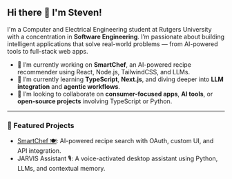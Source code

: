 ## Hi there 👋 I'm Steven!

I'm a Computer and Electrical Engineering student at Rutgers University with a concentration in **Software Engineering**. I’m passionate about building intelligent applications that solve real-world problems — from AI-powered tools to full-stack web apps.

- 🔭 I’m currently working on **SmartChef**, an AI-powered recipe recommender using React, Node.js, TailwindCSS, and LLMs.
- 🌱 I’m currently learning **TypeScript**, **Next.js**, and diving deeper into **LLM integration** and **agentic workflows**.
- 👯 I’m looking to collaborate on **consumer-focused apps**, **AI tools**, or **open-source projects** involving TypeScript or Python.


---

### 🚀 Featured Projects
- [SmartChef 🍽️](https://github.com/sarinjet1008/recipe-retrieval-system): AI-powered recipe search with OAuth, custom UI, and API integration.
- JARVIS Assistant 🎙️: A voice-activated desktop assistant using Python, LLMs, and contextual memory.


